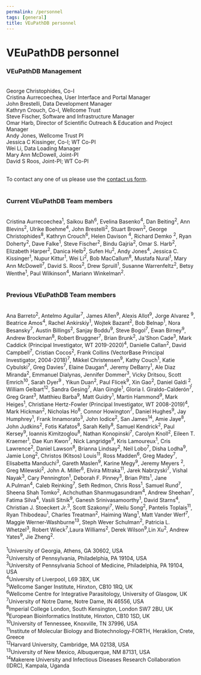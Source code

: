 ```yaml
---
permalink: /personnel
tags: [general]
title: VEuPathDB personnel
---
```

<h1>VEuPathDB personnel</h1>

<div class="static-content">

<h3>VEuPathDB Management</h3><br>

<div>
George Christophides, Co-I<br>
Cristina Aurrecoechea, User Interface and Portal Manager<br>
John Brestelli, Data Development Manager<br>
Kathryn Crouch, Co-I, Wellcome Trust<br>
Steve Fischer, Software and Infrastructure Manager<br>
Omar Harb, Director of Scientific Outreach & Education and Project Manager<br>
Andy Jones, Wellcome Trust PI <br>
Jessica C Kissinger, Co-I; WT Co-PI<br>
Wei Li, Data Loading Manager<br>
Mary Ann McDowell, Joint-PI<br>
David S Roos, Joint-PI; WT Co-PI<br><br>
    
To contact any one of us please use the <a href="/a/app/contact-us">contact us form</a>.<br><br>

<h3>Current VEuPathDB Team members</h3>
    <br>
    Cristina Aurrecoechea<sup>1</sup>, Saikou Bah<sup>6</sup>, Evelina Basenko<sup>4</sup>, Dan Beiting<sup>2</sup>, Ann Blevins<sup>2</sup>, Ulrike Boehme<sup>4</sup>, John Brestelli<sup>2</sup>, Stuart Brown<sup>2</sup>, George Christophides<sup>8</sup>, Kathryn Crouch<sup>6</sup>, Helen Davison <sup>4</sup>, Richard Demko <sup>2</sup>, Ryan Doherty<sup>2</sup>, Dave Falke<sup>1</sup>, Steve Fischer<sup>2</sup>, Bindu Gajria<sup>2</sup>, Omar S. Harb<sup>2</sup>, Elizabeth Harper<sup>2</sup>, Danica Helb<sup>2</sup>, Sufen Hu<sup>2</sup>, Andy Jones<sup>4</sup>, Jessica C. Kissinger<sup>1</sup>, Nupur Kittur<sup>1</sup>, Wei Li<sup>2</sup>, Bob MacCallum<sup>8</sup>, Mustafa Nural<sup>1</sup>, Mary Ann McDowell<sup>7</sup>, David S. Roos<sup>2</sup>, Drew Spruill<sup>1</sup>, Susanne Warrenfeltz<sup>2</sup>, Betsy Wenthe<sup>1</sup>,  Paul Wilkinson<sup>4</sup>, Mariann Winkelman<sup>2</sup>.
    <br><br>
<h3>Previous VEuPathDB Team members</h3>
<br>
    Ana Barreto<sup>2</sup>, Antelmo Aguilar<sup>7</sup>, James Allen<sup>9</sup>, Alexis Allot<sup>9</sup>, Jorge Alvarez <sup>9</sup>, Beatrice Amos<sup>4</sup>, Rachel Ankirskiy<sup>1</sup>, Wojtek Bazant<sup>2</sup>, Bob Belnap<sup>1</sup>, Nora Besansky<sup>7</sup>, Austin Billings<sup>2</sup>, Sanjay Boddu<sup>9</sup>, Steve Bogol<sup>7</sup>, Ewan Birney<sup>9</sup>, Andrew Brockman<sup>8</sup>, Robert Bruggner<sup>7</sup>, Brian Brunk<sup>2</sup>, Ja'Shon Cade<sup>3</sup>, Mark Caddick (Principal Investigator, WT 2019-2020)<sup>4</sup>, Danielle Callan<sup>2</sup>, David Campbell<sup>7</sup>, Cristian Cocos<sup>2</sup>, Frank Collins (VectorBase Principal Investigator, 2004-2018)<sup>7</sup>, Mikkel Christensen<sup>9</sup>, Kathy Couch<sup>1</sup>, Katie Cybulski<sup>7</sup>, Greg Davies<sup>7</sup>, Elaine Daugan<sup>4</sup>, Jeremy DeBarry<sup>1</sup>, Ale Diaz Miranda<sup>2</sup>, Emmanuel Dialynas, Jennifer Dommer<sup>3</sup>, Vicky Dritsou, Scott Emrich<sup>10</sup>, Sarah Dyer<sup>9</sup> , Yikun Duan<sup>2</sup>, Paul Flicek<sup>9</sup>, Xin Gao<sup>2</sup>, Daniel Galdi <sup>2</sup>, William Gelbart<sup>12</sup>, Sandra Gesing<sup>7</sup>, Alan Gingle<sup>1</sup>, Gloria I. Giraldo-Calderón<sup>7</sup>, Greg Grant<sup>3</sup>, Matthieu Barba<sup>9</sup>, Matt Guidry<sup>1</sup>, Martin Hammond<sup>9</sup>, Mark Heiges<sup>1</sup>, Christiane Hertz-Fowler (Principal Investigator, WT 2008-2019)<sup>4</sup>, Mark Hickman<sup>2</sup>, Nicholas Ho<sup>8</sup>, Connor Howington<sup>7</sup>, Daniel Hughes<sup>9</sup>, Jay Humphrey<sup>1</sup>, Frank Innamorato<sup>3</sup>, John Iodice<sup>2</sup>, San James<sup>14</sup>, Amie Jaye<sup>8</sup>, John Judkins<sup>2</sup>, Fotis Kafatos<sup>8</sup>, Sarah Kelly<sup>8</sup>, Samuel Kendrick<sup>2</sup>, Paul Kersey<sup>9</sup>, Ioannis Kimitzoglou<sup>8</sup>, Nathan Konopinski<sup>7</sup>, Carolyn Knoll<sup>2</sup>, Eileen T. Kraemer<sup>1</sup>, Dae Kun Kwon<sup>7</sup>, Nick Langridge<sup>9</sup>, Kris Lamoureux<sup>1</sup>, Cris Lawrence<sup>2</sup>, Daniel Lawson<sup>8</sup>, Brianna Lindsay<sup>2</sup>, Neil Lobo<sup>7</sup>, Disha Lodha<sup>9</sup>, Jamie Long<sup>2</sup>, Christos (Kitsos) Louis<sup>11</sup>, Ross Madden<sup>6</sup>, Greg Madey<sup>7</sup>, Elisabetta Manduchi<sup>3</sup>, Gareth Maslen<sup>9</sup>, Karine Megy<sup>9</sup>, Jeremy Meyers <sup>2</sup>, Greg Milewski<sup>2</sup>, John A. Miller<sup>6</sup>, Elvira Mitraka<sup>11</sup>, Jarek Nabrzyski<sup>7</sup>, Vishal Nayak<sup>3</sup>, Cary Pennington<sup>1</sup>, Deborah F. Pinney<sup>3</sup>, Brian Pitts<sup>1</sup>, Jane A.Pulman<sup>4</sup>, Caleb Reinking<sup>7</sup>, Seth Redmon, Chris Ross<sup>1</sup>, Samuel Rund<sup>7</sup>, Sheena Shah Tomko<sup>2</sup>, Achchuthan Shanmugasundram<sup>4</sup>, Andrew Sheehan<sup>7</sup>, Fatima Silva<sup>4</sup>, Vasili Sitnik<sup>9</sup>, Ganesh Srinivasamoorthy<sup>1</sup>, David Starns<sup>4</sup>, Christian J. Stoeckert Jr.<sup>3</sup>, Scott Szakonyi<sup>7</sup>, Weilu Song<sup>2</sup>, Pantelis Toplais<sup>11</sup>, Ryan Thibodeau<sup>1</sup>, Charles Treatman<sup>2</sup>, Haiming Wang<sup>1</sup>, Matt Vander Werf<sup>7</sup>, Maggie Werner-Washburne<sup>13</sup>, Steph Wever Schulman<sup>2</sup>, Patricia L. Whetzel<sup>3</sup>, Robert Wieck<sup>7</sup>,Laura Williams<sup>2</sup>, Derek Wilson<sup>9</sup>,Lin Xu<sup>2</sup>, Andrew Yates<sup>9</sup>, Jie Zheng<sup>2</sup>.
    <br><br>
<sup>1</sup>University of Georgia, Athens, GA 30602, USA<br>
<sup>2</sup>University of Pennsylvania, Philadelphia, PA 19104, USA<br>
<sup>3</sup>University of Pennsylvania School of Medicine, Philadelphia, PA 19104, USA<br>
<sup>4</sup>University of Liverpool, L69 3BX, UK<br>
<sup>5</sup>Wellcome Sanger Institute, Hinxton, CB10 1RQ, UK<br>
<sup>6</sup>Wellcome Centre for Integrative Parasitology, University of Glasgow, UK<br>
<sup>7</sup>University of Notre Dame, Notre Dame, IN  46556, USA<br>
<sup>8</sup>Imperial College London, South Kensington, London SW7 2BU, UK<br>
<sup>9</sup>European Bioinformatics Institute, Hinxton, CB10 1SD, UK<br>
<sup>10</sup>University of Tennessee, Knoxville, TN 37996, USA<br>
<sup>11</sup>Institute of Molecular Biology and Biotechnology-FORTH, Heraklion, Crete, Greece<br>
<sup>12</sup>Harvard University, Cambridge, MA 02138, USA<br>
<sup>13</sup>University of New Mexico, Albuquerque, NM 87131, USA<br>
<sup>14</sup>Makerere University and Infectious Diseases Research Collaboration (IDRC), Kampala, Uganda<br>
</div>
